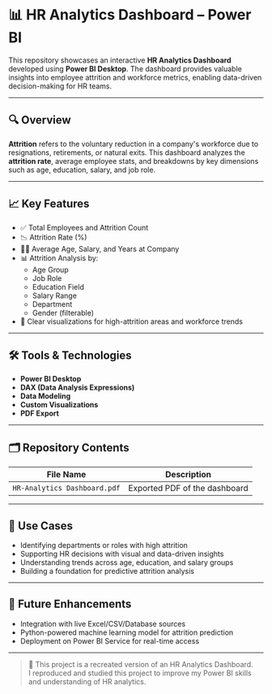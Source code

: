 # 📊 HR Analytics Dashboard – Power BI

This repository showcases an interactive **HR Analytics Dashboard** developed using **Power BI Desktop**. The dashboard provides valuable insights into employee attrition and workforce metrics, enabling data-driven decision-making for HR teams.

---

## 🔍 Overview

**Attrition** refers to the voluntary reduction in a company's workforce due to resignations, retirements, or natural exits. This dashboard analyzes the **attrition rate**, average employee stats, and breakdowns by key dimensions such as age, education, salary, and job role.

---

## 📈 Key Features

- ✅ Total Employees and Attrition Count
- 📉 Attrition Rate (%)
- 🧑‍💼 Average Age, Salary, and Years at Company
- 📊 Attrition Analysis by:
  - Age Group
  - Job Role
  - Education Field
  - Salary Range
  - Department
  - Gender (filterable)
- 📌 Clear visualizations for high-attrition areas and workforce trends

---

## 🛠 Tools & Technologies

- **Power BI Desktop**
- **DAX (Data Analysis Expressions)**
- **Data Modeling**
- **Custom Visualizations**
- **PDF Export**

---

## 🗂 Repository Contents

| File Name                                       | Description                         |
|-------------------------------------------------|-------------------------------------|
| `HR-Analytics Dashboard.pdf`                    | Exported PDF of the dashboard       |

---

## 🎯 Use Cases

- Identifying departments or roles with high attrition
- Supporting HR decisions with visual and data-driven insights
- Understanding trends across age, education, and salary groups
- Building a foundation for predictive attrition analysis

---

## 📌 Future Enhancements

- Integration with live Excel/CSV/Database sources
- Python-powered machine learning model for attrition prediction
- Deployment on Power BI Service for real-time access

---

> 📌 This project is a recreated version of an HR Analytics Dashboard.  
> I reproduced and studied this project to improve my Power BI skills and understanding of HR analytics.


